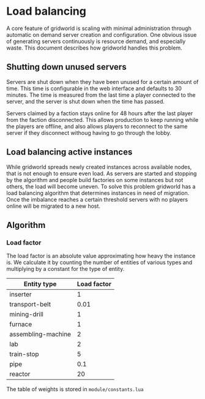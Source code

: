 # Load balancing

A core feature of gridworld is scaling with minimal administration through automatic on demand server creation and configuration. One obvious issue of generating servers continuously is resource demand, and especially waste. This document describes how gridworld handles this problem.

## Shutting down unused servers

Servers are shut down when they have been unused for a certain amount of time. This time is configurable in the web interface and defaults to 30 minutes. The time is measured from the last time a player connected to the server, and the server is shut down when the time has passed.

Servers claimed by a faction stays online for 48 hours after the last player from the faction disconnected. This allows production to keep running while the players are offline, and also allows players to reconnect to the same server if they disconnect withoug having to go through the lobby.

## Load balancing active instances

While gridworld spreads newly created instances across available nodes, that is not enough to ensure even load. As servers are started and stopping by the algorithm and people build factories on some instances but not others, the load will become uneven. To solve this problem gridworld has a load balancing algorithm that determines instances in need of migration. Once the imbalance reaches a certain threshold servers with no players online will be migrated to a new host.

## Algorithm

### Load factor

The load factor is an absolute value approximating how heavy the instance is. We calculate it by counting the number of entities of various types and multiplying by a constant for the type of entity.

| Entity type        | Load factor |
| ------------------ | ----------- |
| inserter           | 1           |
| transport-belt     | 0.01        |
| mining-drill       | 1           |
| furnace            | 1           |
| assembling-machine | 2           |
| lab                | 2           |
| train-stop         | 5           |
| pipe               | 0.1         |
| reactor            | 20          |

The table of weights is stored in `module/constants.lua`
